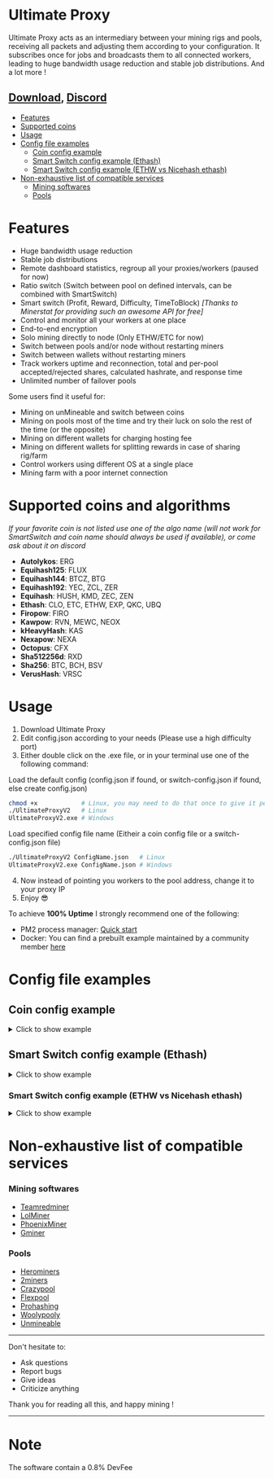 # Ultimate Proxy

Ultimate Proxy acts as an intermediary between your mining rigs and pools, receiving all packets and adjusting them according to your configuration. It subscribes once for jobs and broadcasts them to all connected workers, leading to huge bandwidth usage reduction and stable job distributions. And a lot more !

## [Download](https://github.com/romslf/Ultimate-Proxy/releases), [Discord](https://discord.gg/zWsTZXBYYq)

- [Features](#features)
- [Supported coins](#supported-coins)
- [Usage](#usage)
- [Config file examples](#config-file-examples)
    + [Coin config example](#coin-config-example)
    + [Smart Switch config example (Ethash)](#smart-switch-config-example-ethash)
    + [Smart Switch config example (ETHW vs Nicehash ethash)](#smart-switch-config-example-ethw-vs-nicehash-ethash)
- [Non-exhaustive list of compatible services](#non-exhaustive-list-of-compatible-services)
    + [Mining softwares](#mining-softwares)
    + [Pools](#pools)

# Features

- Huge bandwidth usage reduction
- Stable job distributions
- Remote dashboard statistics, regroup all your proxies/workers (paused for now)
- Ratio switch (Switch between pool on defined intervals, can be combined with SmartSwitch)
- Smart switch (Profit, Reward, Difficulty, TimeToBlock) _[Thanks to Minerstat for providing such an awesome API for free]_
- Control and monitor all your workers at one place
- End-to-end encryption
- Solo mining directly to node (Only ETHW/ETC for now)
- Switch between pools and/or node without restarting miners
- Switch between wallets without restarting miners
- Track workers uptime and reconnection, total and per-pool accepted/rejected shares, calculated hashrate, and response time
- Unlimited number of failover pools

Some users find it useful for:

- Mining on unMineable and switch between coins
- Mining on pools most of the time and try their luck on solo the rest of the time (or the opposite)
- Mining on different wallets for charging hosting fee
- Mining on different wallets for splitting rewards in case of sharing rig/farm
- Control workers using different OS at a single place
- Mining farm with a poor internet connection

# Supported coins and algorithms
_If your favorite coin is not listed use one of the algo name (will not work for SmartSwitch and coin name should always be used if available), or come ask about it on discord_

- **Autolykos**: ERG
- **Equihash125**: FLUX
- **Equihash144**: BTCZ, BTG
- **Equihash192**: YEC, ZCL, ZER
- **Equihash**: HUSH, KMD, ZEC, ZEN
- **Ethash**: CLO, ETC, ETHW, EXP, QKC, UBQ
- **Firopow**: FIRO
- **Kawpow**: RVN, MEWC, NEOX
- **kHeavyHash**: KAS
- **Nexapow**: NEXA
- **Octopus**: CFX
- **Sha512256d**: RXD
- **Sha256**: BTC, BCH, BSV
- **VerusHash**: VRSC

# Usage

1. Download Ultimate Proxy
2. Edit config.json according to your needs (Please use a high difficulty port)
3. Either double click on the .exe file, or in your terminal use one of the following command:

Load the default config (config.json if found, or switch-config.json if found, else create config.json)
```bash
chmod +x            # Linux, you may need to do that once to give it permision to run
./UltimateProxyV2   # Linux
UltimateProxyV2.exe # Windows
```

Load specified config file name (Eitheir a coin config file or a switch-config.json file)
```bash
./UltimateProxyV2 ConfigName.json   # Linux
UltimateProxyV2.exe ConfigName.json # Windows
```

4. Now instead of pointing you workers to the pool address, change it to your proxy IP
5. Enjoy 😎

To achieve **100% Uptime** I strongly recommend one of the following:
- PM2 process manager: [Quick start](https://pm2.keymetrics.io/docs/usage/quick-start/)
- Docker: You can find a prebuilt example maintained by a community member [here](https://github.com/Bitofsin/ultimateproxy-docker)

# Config file examples

## Coin config example

<details>
<summary>Click to show example</summary>

```javascript
{
  "allowedAddresses": [
    "0.0.0.0"	// This allow every IP to connect to proxy, please remove it before adding only needed IPs
  ],
    "poolList": [
    {
      "address": "de.ethw.herominers.com",
      "port": 1147,
      "ssl": true,	// SSL Pool
      "ratio": 98	// Will mine for 98% of RatioWindowTimeHours before switching
    },
    {
      "address": "de.ethw.herominers.com",
      "port": 1147,
      "ratio": 1,	// Will mine for 1% of RatioWindowTimeHours before switching
      "wallet": "solo:ANOTHER WALLET",	// Will use this wallet instead of global Wallet (Note: "solo:" is used to solo mine on herominers)
      "password": "ANOTHER PASS"	// Will use this password instead of global Password
    },
    {
      "address": "192.168.1.30",
      "port": 8545,
      "node": true,	// Solo mining to node
      "ratio": 1	// Will mine for 1% of RatioWindowTimeHours before switching
    },
    {
      "address": "ethw.2miners.com",	// Will be only used as failover since no ratio is set
      "port": 2020
    }
  ],
  "Protocol": "Stratum", // The mining protocol used (Ethproxy/Stratum/Nicehash)
  "Coin": "ETHW",	// The coin you want to mine
  "Wallet": "YOUR WALLET HERE",	// Your mining wallet
  "Worker": "UltimateProxy",	// Proxy worker name
  "Password": "x",	// Proxy password
  "RatioWindowTimeHours": 1,  // Used for ratio switch strategie, minimum 1H maximum 24H
  "ProxyPort": 4444,	// Proxy port
  "ProxyCert": "",	// Set it if you want your workers to connect to proxy using SSL (See "Docs" folder create a .pfx file)
  "PrintStats": true,	// Display workers/pools stats
  "StatsIntervalSeconds": 60,	// Delay between PrintStats
  "NodeGetWorkIntervalMs": 500,	// Delay between node solo getWork requests
  "PrintJobs": true,	// Print new jobs or not
  "AllowDuplicateWorkerNames": false, // If you use duplicate worker names (workers will be deleted from stats table on disconnection)
  "SendStaleShares": true, // If we should send stale shares to pool
  "ForceWorkersReconnect": false // Reconnect workers on switch, NEED to be turned on if you use Stratum/Nicehash protocol and that your miner doesn't support set.extranonce request
}
```

</details>

## Smart Switch config example (Ethash)

<details>
<summary>Click to show example</summary>

```javascript
{
  "Coins": [
    "ETHW",
    "EXP",
    "QKC",
    "CLO"
  ],
  "Mode": "PROFIT",
  "MinimumTimeSeconds": 900,
  "MinimumDifferencePercent": 1,
  "ConfigList": [
    {
      "Coin": "ETHW",
      "FileName": "config-ETHW.json"
    },
    {
      "Coin": "EXP",
      "FileName": "config-EXP.json"
    },
    {
      "Coin": "QKC",
      "FileName": "config-QKC.json"
    },
    {
      "Coin": "CLO",
      "FileName": "config-CLO.json"
    }
  ]
}
```

</details>

### Smart Switch config example (ETHW vs Nicehash ethash)

<details>
<summary>Click to show example</summary>

```javascript
{
  "Coins": [
    "ETHW",
    "NH Ethash"
  ],
  "Mode": "PROFIT",
  "MinimumTimeSeconds": 900,
  "MinimumDifferencePercent": 1,
  "ConfigList": [
    {
      "Coin": "ETHW",
      "FileName": "config-ETHW.json"
    },
    {
      "Coin": "NH Ethash",
      "FileName": "config-NH-Ethash.json"
    }
  ]
}
```

</details>


# Non-exhaustive list of compatible services

### Mining softwares

- [Teamredminer](https://github.com/todxx/teamredminer)
- [LolMiner](https://github.com/Lolliedieb/lolMiner-releases)
- [PhoenixMiner](https://bitcointalk.org/index.php?topic=2647654.0)
- [Gminer](https://github.com/develsoftware/GMinerRelease)

### Pools

- [Herominers](https://herominers.com)
- [2miners](https://2miners.com)
- [Crazypool](https://crazypool.org/)
- [Flexpool](https://www.flexpool.io/)
- [Prohashing](https://prohashing.com/)
- [Woolypooly](https://woolypooly.com/)
- [Unmineable](https://unmineable.com/)

---

Don't hesitate to:
* Ask questions
* Report bugs
* Give ideas
* Criticize anything

Thank you for reading all this, and happy mining !

---

# Note

The software contain a 0.8% DevFee
